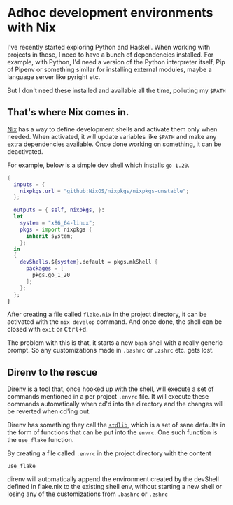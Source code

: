 # Adhoc development environments with Nix

I've recently started exploring Python and Haskell. When working with projects in these, I need to have a bunch of dependencies installed. For example, with Python, I'd need a version of the Python interpreter itself, Pip of Pipenv or something similar for installing external modules, maybe a language server like pyright etc.

But I don't need these installed and available all the time, polluting my `$PATH`

## That's where Nix comes in.

[Nix](https://nixos.org/download#nix-install-linux) has a way to define development shells and activate them only when needed. When activated, it will update variables like `$PATH` and make any extra dependencies available. Once done working on something, it can be deactivated.

For example, below is a simple dev shell which installs `go 1.20`.
```nix
{
  inputs = {
    nixpkgs.url = "github:NixOS/nixpkgs/nixpkgs-unstable";
  };

  outputs = { self, nixpkgs, }:
  let
    system = "x86_64-linux";
    pkgs = import nixpkgs {
      inherit system;
    };
  in
  {
    devShells.${system}.default = pkgs.mkShell {
      packages = [
        pkgs.go_1_20
      ];
    };
  };
}
```
After creating a file called `flake.nix` in the project directory, it can be activated with the `nix develop` command. And once done, the shell can be closed with `exit` or <kbd>Ctrl+d</kbd>.

The problem with this is that, it starts a new `bash` shell with a really generic prompt. So any customizations made in `.bashrc` or `.zshrc` etc. gets lost.

## Direnv to the rescue

[Direnv](https://direnv.net/) is a tool that, once hooked up with the shell, will execute a set of commands mentioned in a per project `.envrc` file. It will execute these commands automatically when cd'd into the directory and the changes will be reverted when cd'ing out.

Direnv has something they call the [`stdlib`](https://github.com/direnv/direnv/blob/master/stdlib.sh), which is a set of sane defaults in the form of functions that can be put into the `envrc`. One such function is the `use_flake` function.

By creating a file called `.envrc` in the project directory with the content
```
use_flake
```
direnv will automatically append the environment created by the devShell defined in flake.nix to the existing shell env, without starting a new shell or losing any of the customizations from `.bashrc` or `.zshrc`


